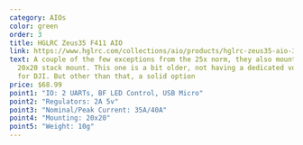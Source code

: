 ```yaml
---
category: AIOs
color: green
order: 3
title: HGLRC Zeus35 F411 AIO
link: https://www.hglrc.com/collections/aio/products/hglrc-zeus35-aio-3-6s-f4-flight-control-35a-bls-4in1-esc-20x20
text: A couple of the few exceptions from the 25x norm, they also mount to a
  20x20 stack mount. This one is a bit older, not having a dedicated voltage reg
  for DJI. But other than that, a solid option
price: $68.99
point1: "IO: 2 UARTs, BF LED Control, USB Micro"
point2: "Regulators: 2A 5v"
point3: "Nominal/Peak Current: 35A/40A"
point4: "Mounting: 20x20"
point5: "Weight: 10g"
---
```

